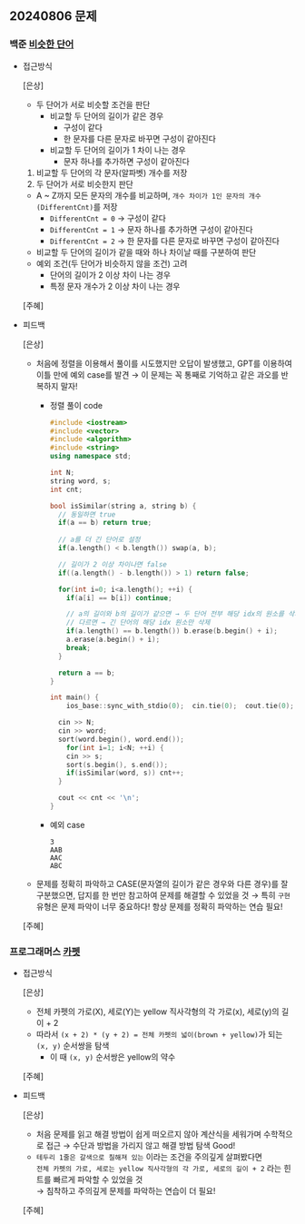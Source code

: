## 20240806 문제

### 백준 [비슷한 단어](https://www.acmicpc.net/problem/2607)

- 접근방식

  [은상]
  - 두 단어가 서로 비슷할 조건을 판단
    - 비교할 두 단어의 길이가 같은 경우
        - 구성이 같다
        - 한 문자를 다른 문자로 바꾸면 구성이 같아진다
    - 비교할 두 단어의 길이가 1 차이 나는 경우
        - 문자 하나를 추가하면 구성이 같아진다
  1. 비교할 두 단어의 각 문자(알파벳) 개수를 저장
  2. 두 단어가 서로 비슷한지 판단
    - A ~ Z까지 모든 문자의 개수를 비교하며, `개수 차이가 1인 문자의 개수(DifferentCnt)`를 저장
        - `DifferentCnt = 0` → 구성이 같다
        - `DifferentCnt = 1` → 문자 하나를 추가하면 구성이 같아진다
        - `DifferentCnt = 2` → 한 문자를 다른 문자로 바꾸면 구성이 같아진다
    - 비교할 두 단어의 길이가 같을 때와 하나 차이날 때를 구분하여 판단
    - 예외 조건(두 단어가 비슷하지 않을 조건) 고려
        - 단어의 길이가 2 이상 차이 나는 경우
        - 특정 문자 개수가 2 이상 차이 나는 경우
  
  [주혜] 
  

- 피드백

  [은상]
  - 처음에 정렬을 이용해서 풀이를 시도했지만 오답이 발생했고, GPT를 이용하여 이틀 만에 예외 case를 발견 → 이 문제는 꼭 통째로 기억하고 같은 과오를 반복하지 말자!
    - 정렬 풀이 code
        
        ```cpp
        #include <iostream>
        #include <vector>
        #include <algorithm>
        #include <string>
        using namespace std;
        
        int N;
        string word, s;
        int cnt;
        
        bool isSimilar(string a, string b) {
          // 동일하면 true
          if(a == b) return true;
          
          // a를 더 긴 단어로 설정
          if(a.length() < b.length()) swap(a, b);
        
          // 길이가 2 이상 차이나면 false
          if((a.length() - b.length()) > 1) return false;
        
          for(int i=0; i<a.length(); ++i) {
            if(a[i] == b[i]) continue;
        
            // a의 길이와 b의 길이가 같으면 → 두 단어 전부 해당 idx의 원소를 삭제
            // 다르면 → 긴 단어의 해당 idx 원소만 삭제
            if(a.length() == b.length()) b.erase(b.begin() + i);
            a.erase(a.begin() + i);
            break;
          }
        
          return a == b;
        }
        
        int main() {
        	ios_base::sync_with_stdio(0);  cin.tie(0);  cout.tie(0);
        
          cin >> N;
          cin >> word;
          sort(word.begin(), word.end());
        	for(int i=1; i<N; ++i) {
            cin >> s;
            sort(s.begin(), s.end());
            if(isSimilar(word, s)) cnt++;
          }
        
          cout << cnt << '\n';
        }
        ```
        
    - 예외 case
        
        ```
        3
        AAB
        AAC
        ABC
        ```
        
  - 문제를 정확히 파악하고 CASE(문자열의 길이가 같은 경우와 다른 경우)를 잘 구분했으면, 답지를 한 번만 참고하여 문제를 해결할 수 있었을 것 → 특히 `구현` 유형은 문제 파악이 너무 중요하다! 항상 문제를 정확히 파악하는 연습 필요!
  
  [주혜]


### 프로그래머스 [카펫](https://school.programmers.co.kr/learn/courses/30/lessons/42842)

- 접근방식

  [은상]
  - 전체 카펫의 가로(X), 세로(Y)는 yellow 직사각형의 각 가로(x), 세로(y)의 길이 + 2
  - 따라서 `(x + 2) * (y + 2) = 전체 카펫의 넓이(brown + yellow)`가 되는 `(x, y)` 순서쌍을 탐색
    - 이 때 `(x, y)` 순서쌍은 yellow의 약수

  [주혜]
  
- 피드백

  [은상]
  - 처음 문제를 읽고 해결 방법이 쉽게 떠오르지 않아 계산식을 세워가며 수학적으로 접근 → 수단과 방법을 가리지 않고 해결 방법 탐색 Good!
  - `테두리 1줄은 갈색으로 칠해져 있는` 이라는 조건을 주의깊게 살펴봤다면<br>
    `전체 카펫의 가로, 세로는 yellow 직사각형의 각 가로, 세로의 길이 + 2` 라는 힌트를 빠르게 파악할 수 있었을 것<br>
    → 침착하고 주의깊게 문제를 파악하는 연습이 더 필요!
  
  [주혜]
  
  
